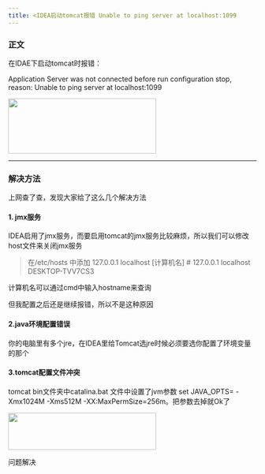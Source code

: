 ```yaml
---
title: <IDEA启动tomcat报错 Unable to ping server at localhost:1099
---
```


 <h3>正文</h3>

 在IDAE下启动tomcat时报错：

 Application Server was not connected before run configuration stop, reason: Unable to ping server at localhost:1099

 <img src="http://www.yangmiemie.info/wp-content/uploads/2017/11/tomcat-300x112.png" alt="" width="300" height="112" class="alignnone size-medium wp-image-81" />
 <hr />

 <!-- more -->

 <h3>解决方法</h3>

 上网查了查，发现大家给了这么几个解决方法

 <h4>1. jmx服务</h4>

 IDEA启用了jmx服务，而要启用tomcat的jmx服务比较麻烦，所以我们可以修改host文件来关闭jmx服务

 <blockquote>
   在/etc/hosts 中添加 127.0.0.1 localhost [计算机名]
     #   127.0.0.1       localhost  DESKTOP-TVV7CS3
 </blockquote>

 计算机名可以通过cmd中输入hostname来查询

 但我配置之后还是继续报错，所以不是这种原因

 <h4>2.java环境配置错误</h4>

 你的电脑里有多个jre，在IDEA里给Tomcat选jre时候必须要选你配置了环境变量的那个

 <h4>3.tomcat配置文件冲突</h4>

 tomcat bin文件夹中catalina.bat 文件中设置了jvm参数 set JAVA_OPTS= -Xmx1024M -Xms512M -XX:MaxPermSize=256m。把参数去掉就Ok了

 <img src="http://www.yangmiemie.info/wp-content/uploads/2017/11/host-300x75.png" alt="" width="300" height="75" class="alignnone size-medium wp-image-83" />

 问题解决